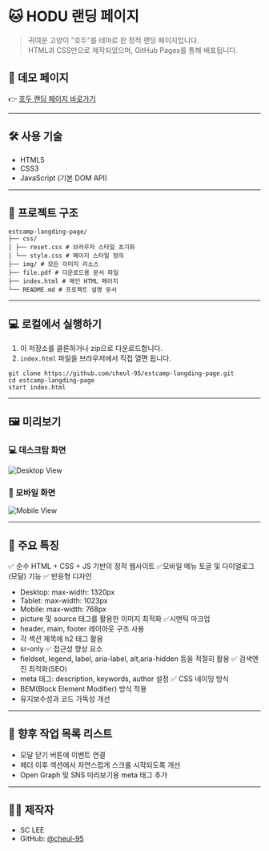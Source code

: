 
# 🐱 HODU 랜딩 페이지

> 귀여운 고양이 "호두"를 테마로 한 정적 랜딩 페이지입니다.  
> HTML과 CSS만으로 제작되었으며, GitHub Pages를 통해 배포됩니다.

## 🔗 데모 페이지

👉 [호두 랜딩 페이지 바로가기](https://cheul-95.github.io/estcamp-langding-page/)

---

## 🛠️ 사용 기술

- HTML5
- CSS3
- JavaScript (기본 DOM API)

---

## 📁 프로젝트 구조

```
estcamp-langding-page/
├── css/
│ ├── reset.css # 브라우저 스타일 초기화
│ └── style.css # 페이지 스타일 정의
├── img/ # 모든 이미지 리소스
├── file.pdf # 다운로드용 문서 파일
├── index.html # 메인 HTML 페이지
└── README.md # 프로젝트 설명 문서
```

---

## 💻 로컬에서 실행하기

1. 이 저장소를 클론하거나 zip으로 다운로드합니다.
2. `index.html` 파일을 브라우저에서 직접 열면 됩니다.

```
git clone https://github.com/cheul-95/estcamp-langding-page.git
cd estcamp-langding-page
start index.html
```

---

## 🖼️ 미리보기

### 💻 데스크탑 화면
![Desktop View](<img src="https://cheul-95.github.io/estcamp-langding-page/img/landing-pc.png" alt="Desktop View" style="max-width:100%; height:auto;">)

### 📱 모바일 화면
![Mobile View](<img src="https://cheul-95.github.io/estcamp-langding-page//img/landing-mo.png" alt="Mobile View" style="max-width:100%; height:auto;">)

---

## 📌 주요 특징

✅ 순수 HTML + CSS + JS 기반의 정적 웹사이트
✅모바일 메뉴 토글 및 다이얼로그(모달) 기능
✅ 반응형 디자인
  - Desktop: max-width: 1320px
  - Tablet: max-width: 1023px
  - Mobile: max-width: 768px
  - picture 및 source 태그를 활용한 이미지 최적화
✅시맨틱 마크업
  - header, main, footer 레이아웃 구조 사용
  - 각 섹션 제목에 h2 태그 활용
  - sr-only
✅ 접근성 향상 요소
  - fieldset, legend, label, aria-label, alt,aria-hidden 등을 적절히 활용
✅ 검색엔진 최적화(SEO)
  - meta 태그: description, keywords, author 설정
✅ CSS 네이밍 방식
  - BEM(Block Element Modifier) 방식 적용
  - 유지보수성과 코드 가독성 개선 

---

## 🔧 향후 작업 목록 리스트

 - 모달 닫기 버튼에 이벤트 연결
 - 헤더 이후 섹션에서 자연스럽게 스크롤 시작되도록 개선
 - Open Graph 및 SNS 미리보기용 meta 태그 추가

---
## 🙋‍♀️ 제작자

- SC LEE  
- GitHub: [@cheul-95](https://github.com/cheul-95)
